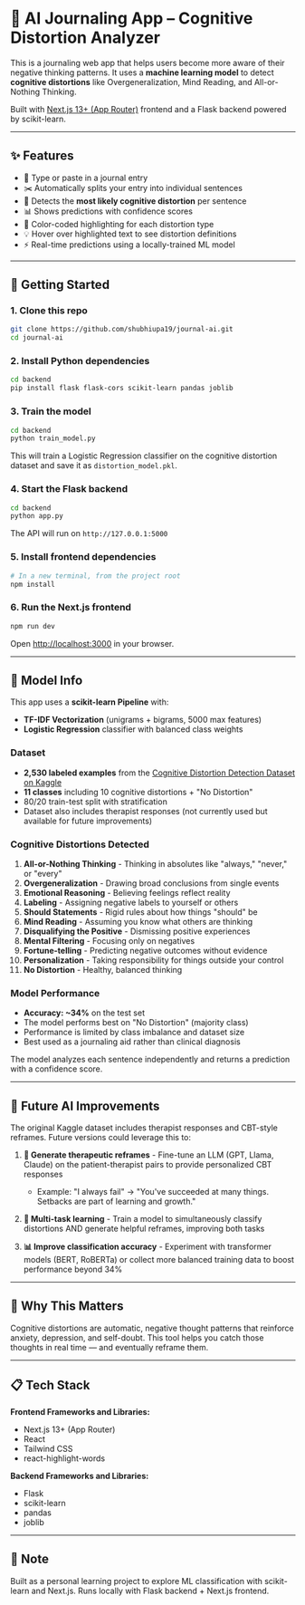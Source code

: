 # 🧠 AI Journaling App – Cognitive Distortion Analyzer

This is a journaling web app that helps users become more aware of their negative thinking patterns. It uses a **machine learning model** to detect **cognitive distortions** like Overgeneralization, Mind Reading, and All-or-Nothing Thinking.

Built with [Next.js 13+ (App Router)](https://nextjs.org/) frontend and a Flask backend powered by scikit-learn.

---

## ✨ Features

- 📝 Type or paste in a journal entry
- ✂️ Automatically splits your entry into individual sentences
- 🧠 Detects the **most likely cognitive distortion** per sentence
- 📊 Shows predictions with confidence scores
- 🎨 Color-coded highlighting for each distortion type
- 💡 Hover over highlighted text to see distortion definitions
- ⚡ Real-time predictions using a locally-trained ML model

---

## 🚀 Getting Started

### 1. Clone this repo
```bash
git clone https://github.com/shubhiupa19/journal-ai.git
cd journal-ai
```

### 2. Install Python dependencies
```bash
cd backend
pip install flask flask-cors scikit-learn pandas joblib
```

### 3. Train the model
```bash
cd backend
python train_model.py
```
This will train a Logistic Regression classifier on the cognitive distortion dataset and save it as `distortion_model.pkl`.

### 4. Start the Flask backend
```bash
cd backend
python app.py
```
The API will run on `http://127.0.0.1:5000`

### 5. Install frontend dependencies
```bash
# In a new terminal, from the project root
npm install
```

### 6. Run the Next.js frontend
```bash
npm run dev
```
Open [http://localhost:3000](http://localhost:3000) in your browser.

---
## 🧠 Model Info

This app uses a **scikit-learn Pipeline** with:
- **TF-IDF Vectorization** (unigrams + bigrams, 5000 max features)
- **Logistic Regression** classifier with balanced class weights

### Dataset
- **2,530 labeled examples** from the [Cognitive Distortion Detection Dataset on Kaggle](https://www.kaggle.com/datasets/sagarikashreevastava/cognitive-distortion-detetction-dataset)
- **11 classes** including 10 cognitive distortions + "No Distortion"
- 80/20 train-test split with stratification
- Dataset also includes therapist responses (not currently used but available for future improvements)

### Cognitive Distortions Detected

1. **All-or-Nothing Thinking** - Thinking in absolutes like "always," "never," or "every"
2. **Overgeneralization** - Drawing broad conclusions from single events
3. **Emotional Reasoning** - Believing feelings reflect reality
4. **Labeling** - Assigning negative labels to yourself or others
5. **Should Statements** - Rigid rules about how things "should" be
6. **Mind Reading** - Assuming you know what others are thinking
7. **Disqualifying the Positive** - Dismissing positive experiences
8. **Mental Filtering** - Focusing only on negatives
9. **Fortune-telling** - Predicting negative outcomes without evidence
10. **Personalization** - Taking responsibility for things outside your control
11. **No Distortion** - Healthy, balanced thinking

### Model Performance
- **Accuracy: ~34%** on the test set
- The model performs best on "No Distortion" (majority class)
- Performance is limited by class imbalance and dataset size
- Best used as a journaling aid rather than clinical diagnosis

The model analyzes each sentence independently and returns a prediction with a confidence score.

---
## 🔮 Future AI Improvements

The original Kaggle dataset includes therapist responses and CBT-style reframes. Future versions could leverage this to:

1. **🤖 Generate therapeutic reframes** - Fine-tune an LLM (GPT, Llama, Claude) on the patient-therapist pairs to provide personalized CBT responses
   - Example: "I always fail" → "You've succeeded at many things. Setbacks are part of learning and growth."

2. **🎯 Multi-task learning** - Train a model to simultaneously classify distortions AND generate helpful reframes, improving both tasks

3. **📊 Improve classification accuracy** - Experiment with transformer models (BERT, RoBERTa) or collect more balanced training data to boost performance beyond 34%

---

## 🧠 Why This Matters
Cognitive distortions are automatic, negative thought patterns that reinforce anxiety, depression, and self-doubt. This tool helps you catch those thoughts in real time — and eventually reframe them.

---

## 📋 Tech Stack

**Frontend Frameworks and Libraries:**
- Next.js 13+ (App Router)
- React
- Tailwind CSS
- react-highlight-words

**Backend Frameworks and Libraries:**
- Flask 
- scikit-learn 
- pandas 
- joblib 

---

## 📝 Note
Built as a personal learning project to explore ML classification with scikit-learn and Next.js. Runs locally with Flask backend + Next.js frontend.
